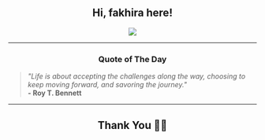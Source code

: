 <h2 align="center"> Hi, fakhira here!</h2>

<p align="center">
<a href="https://github.com/fakhiralkda" alt="github streak"><img src="https://dvst-streak.herokuapp.com/?user=fakhiralkda&theme=tokyonight&fire=DD472C"></a>
</p>

<hr>
<h3 align="center">Quote of The Day</h3>
<p align="center">
<blockquote>
<i>"Life is about accepting the challenges along the way, choosing to keep moving forward, and savoring the journey."</i>
<br>
<b>- Roy T. Bennett</b>
</blockquote>
</p>


<hr>
<h2 align="center">Thank You 🙏🏼</h2>
